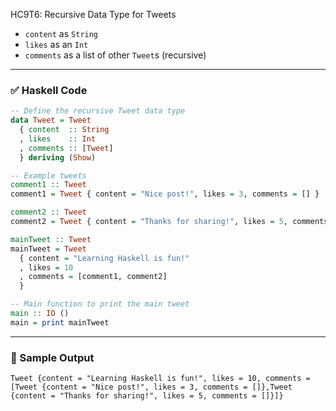 HC9T6: Recursive Data Type for Tweets

* `content` as `String`
* `likes` as an `Int`
* `comments` as a list of other `Tweet`s (recursive)

---

### ✅ Haskell Code

```haskell
-- Define the recursive Tweet data type
data Tweet = Tweet
  { content  :: String
  , likes    :: Int
  , comments :: [Tweet]
  } deriving (Show)

-- Example tweets
comment1 :: Tweet
comment1 = Tweet { content = "Nice post!", likes = 3, comments = [] }

comment2 :: Tweet
comment2 = Tweet { content = "Thanks for sharing!", likes = 5, comments = [] }

mainTweet :: Tweet
mainTweet = Tweet
  { content = "Learning Haskell is fun!"
  , likes = 10
  , comments = [comment1, comment2]
  }

-- Main function to print the main tweet
main :: IO ()
main = print mainTweet
```

---

### 🧪 Sample Output

```
Tweet {content = "Learning Haskell is fun!", likes = 10, comments = [Tweet {content = "Nice post!", likes = 3, comments = []},Tweet {content = "Thanks for sharing!", likes = 5, comments = []}]}
```
